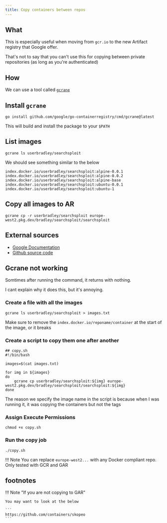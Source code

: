 ```yaml
---
title: Copy containers between repos
---
```


## What

This is especially useful when moving from `gcr.io` to the new Artifact registry that Google offer.

That's not to say that you can't use this for copying between private repositories (as long as you're authenticated)

## How

We can use a tool called [`gcrane`](https://github.com/google/go-containerregistry/blob/main/cmd/gcrane/README.md)

## Install `gcrane`

```shell
go install github.com/google/go-containerregistry/cmd/gcrane@latest
```

This will build and install the package to your `$PATH`

## List images

```shell
gcrane ls userbradley/searchsploit
```

We should see something similar to the below

```shell
index.docker.io/userbradley/searchsploit:alpine-0.0.1
index.docker.io/userbradley/searchsploit:alpine-0.0.2
index.docker.io/userbradley/searchsploit:alpine-base
index.docker.io/userbradley/searchsploit:ubuntu-0.0.1
index.docker.io/userbradley/searchsploit:ubuntu-1
```

## Copy all images to AR

```shell
gcrane cp -r userbradley/searchsploit europe-west2.pkg.dev/bradley/searchsploit/searchsploit
```

## External sources

* [Google Documentation](https://cloud.google.com/artifact-registry/docs/docker/copy-from-gcr#gcrane-local)
* [Github source code](https://github.com/google/go-containerregistry/tree/main/cmd/gcrane)

## Gcrane not working

Somtimes after running the command, it returns with nothing.

I cant explain why it does this, but it's annoying.

### Create a file with all the images

```shell
gcrane ls userbradley/searchsploit > images.txt
```

Make sure to remove the `index.docker.io/reponame/container` at the start of the image, or it breaks

### Create a script to copy them one after another

```shell
## copy.sh
#!/bin/bash

images=$(cat images.txt)

for img in ${images}
do
    gcrane cp userbradley/searchsploit:${img} europe-west2.pkg.dev/bradley/searchsploit/searchsploit:${img}
done
```

The reason we specify the image name in the script is because when I was running it, it was copying the containers but not the tags

### Assign Execute Permissions

```shell
chmod +x copy.sh
```

### Run the copy job

```shell
./copy.sh
```

!!! Note
    You can replace `europe-west2...` with any Docker compliant repo. Only tested with GCR and GAR

## footnotes

!!! Note "If you are not copying to GAR"

    You may want to look at the below

    ```
    https://github.com/containers/skopeo
    ```
